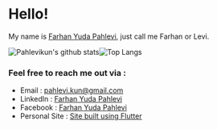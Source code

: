 # Hello!

My name is [Farhan Yuda Pahlevi](http://www.pahlevikun.id/), just call me Farhan or Levi.

![Pahlevikun's github stats](https://github-readme-stats.vercel.app/api?username=pahlevikun&show_icons=true&line_height=21&show_icons=true&theme=vue)![Top Langs](https://github-readme-stats.vercel.app/api/top-langs/?username=pahlevikun&show_icons=true&layout=compact&theme=vue&count_private=truecount_private=true)


### Feel free to reach me out via :
- Email : [pahlevi.kun@gmail.com](mailto:pahlevi.kun@gmail.com)
- LinkedIn : [Farhan Yuda Pahlevi](https://www.linkedin.com/in/pahlevikun/)
- Facebook : [Farhan Yuda Pahlevi](https://www.facebook.com/Pahlevikun/)
- Personal Site : [Site built using Flutter](http://www.pahlevikun.id/)
